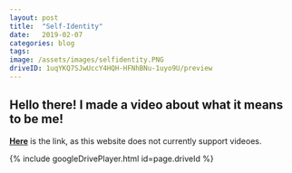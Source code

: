 ```yaml
---
layout: post
title:  "Self-Identity"
date:   2019-02-07
categories: blog
tags:
image: /assets/images/selfidentity.PNG
driveID: 1uqYKQ7SJwUccY4HQH-HFNhBNu-1uyo9U/preview
---
```


<h2>Hello there! I made a video about what it means to be me! </h2>

<b>[Here][Video]</b> is the link, as this website does not currently support videoes.

[Video]: https://drive.google.com/open?id=1uqYKQ7SJwUccY4HQH-HFNhBNu-1uyo9U


{% include googleDrivePlayer.html id=page.driveId %}